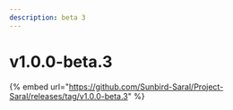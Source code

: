 ```yaml
---
description: beta 3
---
```


# v1.0.0-beta.3

{% embed url="https://github.com/Sunbird-Saral/Project-Saral/releases/tag/v1.0.0-beta.3" %}
